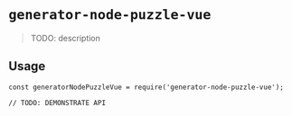 # `generator-node-puzzle-vue`

> TODO: description

## Usage

```
const generatorNodePuzzleVue = require('generator-node-puzzle-vue');

// TODO: DEMONSTRATE API
```
